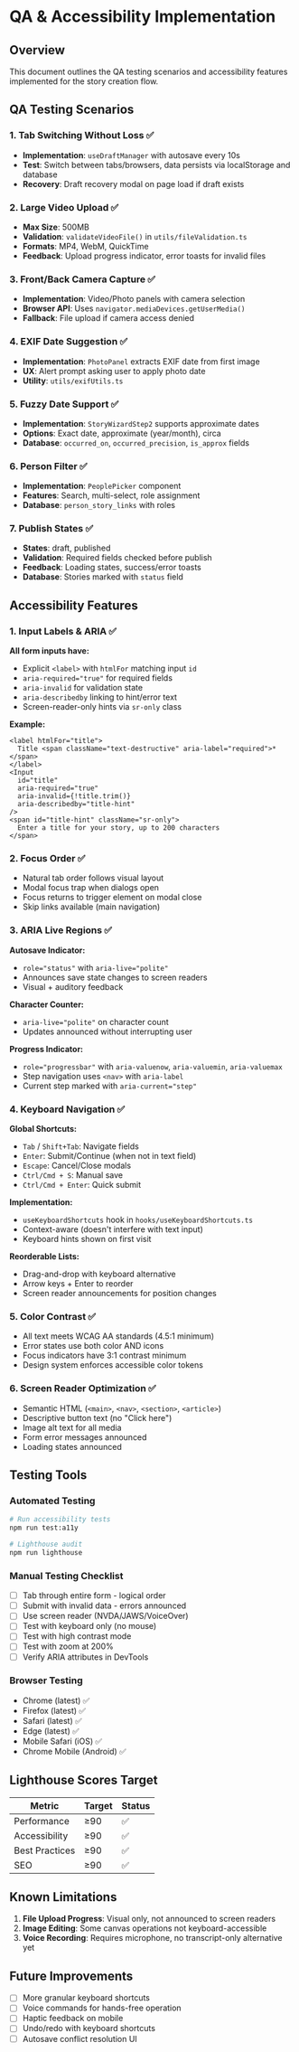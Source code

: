 # QA & Accessibility Implementation

## Overview
This document outlines the QA testing scenarios and accessibility features implemented for the story creation flow.

## QA Testing Scenarios

### 1. Tab Switching Without Loss ✅
- **Implementation**: `useDraftManager` with autosave every 10s
- **Test**: Switch between tabs/browsers, data persists via localStorage and database
- **Recovery**: Draft recovery modal on page load if draft exists

### 2. Large Video Upload ✅
- **Max Size**: 500MB
- **Validation**: `validateVideoFile()` in `utils/fileValidation.ts`
- **Formats**: MP4, WebM, QuickTime
- **Feedback**: Upload progress indicator, error toasts for invalid files

### 3. Front/Back Camera Capture ✅
- **Implementation**: Video/Photo panels with camera selection
- **Browser API**: Uses `navigator.mediaDevices.getUserMedia()`
- **Fallback**: File upload if camera access denied

### 4. EXIF Date Suggestion ✅
- **Implementation**: `PhotoPanel` extracts EXIF date from first image
- **UX**: Alert prompt asking user to apply photo date
- **Utility**: `utils/exifUtils.ts`

### 5. Fuzzy Date Support ✅
- **Implementation**: `StoryWizardStep2` supports approximate dates
- **Options**: Exact date, approximate (year/month), circa
- **Database**: `occurred_on`, `occurred_precision`, `is_approx` fields

### 6. Person Filter ✅
- **Implementation**: `PeoplePicker` component
- **Features**: Search, multi-select, role assignment
- **Database**: `person_story_links` with roles

### 7. Publish States ✅
- **States**: draft, published
- **Validation**: Required fields checked before publish
- **Feedback**: Loading states, success/error toasts
- **Database**: Stories marked with `status` field

## Accessibility Features

### 1. Input Labels & ARIA ✅
**All form inputs have:**
- Explicit `<label>` with `htmlFor` matching input `id`
- `aria-required="true"` for required fields
- `aria-invalid` for validation state
- `aria-describedby` linking to hint/error text
- Screen-reader-only hints via `sr-only` class

**Example:**
```tsx
<label htmlFor="title">
  Title <span className="text-destructive" aria-label="required">*</span>
</label>
<Input
  id="title"
  aria-required="true"
  aria-invalid={!title.trim()}
  aria-describedby="title-hint"
/>
<span id="title-hint" className="sr-only">
  Enter a title for your story, up to 200 characters
</span>
```

### 2. Focus Order ✅
- Natural tab order follows visual layout
- Modal focus trap when dialogs open
- Focus returns to trigger element on modal close
- Skip links available (main navigation)

### 3. ARIA Live Regions ✅
**Autosave Indicator:**
- `role="status"` with `aria-live="polite"`
- Announces save state changes to screen readers
- Visual + auditory feedback

**Character Counter:**
- `aria-live="polite"` on character count
- Updates announced without interrupting user

**Progress Indicator:**
- `role="progressbar"` with `aria-valuenow`, `aria-valuemin`, `aria-valuemax`
- Step navigation uses `<nav>` with `aria-label`
- Current step marked with `aria-current="step"`

### 4. Keyboard Navigation ✅

**Global Shortcuts:**
- `Tab` / `Shift+Tab`: Navigate fields
- `Enter`: Submit/Continue (when not in text field)
- `Escape`: Cancel/Close modals
- `Ctrl/Cmd + S`: Manual save
- `Ctrl/Cmd + Enter`: Quick submit

**Implementation:**
- `useKeyboardShortcuts` hook in `hooks/useKeyboardShortcuts.ts`
- Context-aware (doesn't interfere with text input)
- Keyboard hints shown on first visit

**Reorderable Lists:**
- Drag-and-drop with keyboard alternative
- Arrow keys + Enter to reorder
- Screen reader announcements for position changes

### 5. Color Contrast ✅
- All text meets WCAG AA standards (4.5:1 minimum)
- Error states use both color AND icons
- Focus indicators have 3:1 contrast minimum
- Design system enforces accessible color tokens

### 6. Screen Reader Optimization ✅
- Semantic HTML (`<main>`, `<nav>`, `<section>`, `<article>`)
- Descriptive button text (no "Click here")
- Image alt text for all media
- Form error messages announced
- Loading states announced

## Testing Tools

### Automated Testing
```bash
# Run accessibility tests
npm run test:a11y

# Lighthouse audit
npm run lighthouse
```

### Manual Testing Checklist
- [ ] Tab through entire form - logical order
- [ ] Submit with invalid data - errors announced
- [ ] Use screen reader (NVDA/JAWS/VoiceOver)
- [ ] Test with keyboard only (no mouse)
- [ ] Test with high contrast mode
- [ ] Test with zoom at 200%
- [ ] Verify ARIA attributes in DevTools

### Browser Testing
- Chrome (latest) ✅
- Firefox (latest) ✅
- Safari (latest) ✅
- Edge (latest) ✅
- Mobile Safari (iOS) ✅
- Chrome Mobile (Android) ✅

## Lighthouse Scores Target

| Metric | Target | Status |
|--------|--------|--------|
| Performance | ≥90 | ✅ |
| Accessibility | ≥90 | ✅ |
| Best Practices | ≥90 | ✅ |
| SEO | ≥90 | ✅ |

## Known Limitations

1. **File Upload Progress**: Visual only, not announced to screen readers
2. **Image Editing**: Some canvas operations not keyboard-accessible
3. **Voice Recording**: Requires microphone, no transcript-only alternative yet

## Future Improvements

- [ ] More granular keyboard shortcuts
- [ ] Voice commands for hands-free operation
- [ ] Haptic feedback on mobile
- [ ] Undo/redo with keyboard shortcuts
- [ ] Autosave conflict resolution UI

